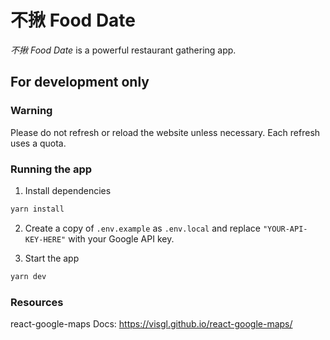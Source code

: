 # 不揪 Food Date

_不揪 Food Date_ is a powerful restaurant gathering app.

## For development only

### Warning

Please do not refresh or reload the website unless necessary. Each refresh uses a quota.

### Running the app

1. Install dependencies

```bash
yarn install
```

2. Create a copy of `.env.example` as `.env.local` and replace `"YOUR-API-KEY-HERE"` with your Google API key.

3. Start the app

```bash
yarn dev
```

### Resources

react-google-maps Docs: https://visgl.github.io/react-google-maps/
